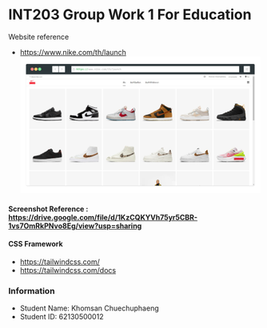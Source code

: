 # INT203 Group Work 1 For Education

Website reference 
- https://www.nike.com/th/launch
![alt text](62130500012_groupwork_1/images/screenshot-rocks.png?raw=true "Screenshot SNKRS")

#### Screenshot Reference : https://drive.google.com/file/d/1KzCQKYVh75yr5CBR-1vs7OmRkPNvo8Eg/view?usp=sharing

#### CSS Framework
- https://tailwindcss.com/
- https://tailwindcss.com/docs

### Information
- Student Name: Khomsan Chuechuphaeng
- Student ID: 62130500012